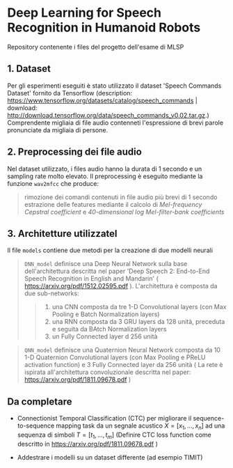 # Deep Learning for Speech Recognition in Humanoid Robots
Repository contenente i files del progetto dell'esame di MLSP

## 1. Dataset
Per gli esperimenti eseguiti è stato utilizzato il dataset 'Speech Commands Dataset' fornito da Tensorflow (description: https://www.tensorflow.org/datasets/catalog/speech_commands | download: http://download.tensorflow.org/data/speech_commands_v0.02.tar.gz.)
Comprendente migliaia di file audio contenneti l'espressione di brevi parole pronunciate da migliaia di persone.

## 2. Preprocessing dei file audio
Nel dataset utilizzato, i files audio hanno la durata di 1 secondo e un sampling rate molto elevato.
Il preprocessing è eseguito mediante la funzione `wav2mfcc` che produce:
> rimozione dei comandi contenuti in file audio più brevi di 1 secondo
> estrazione delle features mediante il calcolo di *Mel-frequency Cepstral coefficient* e *40-dimensional log Mel-filter-bank coefficients*

## 3. Architetture utilizzatel
Il file `models` contiene due metodi per la creazione di due modelli neurali
> `DNN_model` definisce una Deep Neural Network sulla base dell'architettura descritta nel paper 'Deep Speech 2: End-to-End Speech Recognition in
English and Mandarin' ( https://arxiv.org/pdf/1512.02595.pdf ). L'architettura è composta da due sub-networks:
>> 1) una CNN composta da tre 1-D Convolutional layers (con Max Pooling e Batch Normalization layers)
>> 2) una RNN composta da 3 GRU layers da 128 unità, preceduta e seguita da BAtch Normalization layers
>> 3) un Fully Connected layer d 256 unità

> `QNN_model` definisce una Quaternion Neural Network composta da 10 1-D Quaternion Convolutional layers (con Max Pooling e PReLU activation function) e 3 Fully Connected layer da 256 unità
( La rete è ispirata all'architettura convoluzionale descritta nel paper: https://arxiv.org/pdf/1811.09678.pdf )

## Da completare
- Connectionist Temporal Classification (CTC) per migliorare il sequence-to-sequence mapping task da un segnale acustico $X = [x_1, ... , x_n]$ ad una sequenza di simboli $T = [t_1, ...,  t_m]$ (Definire CTC loss function come descritto in https://arxiv.org/pdf/1811.09678.pdf )

- Addestrare i modelli su un dataset differente (ad esempio TIMIT)
